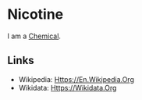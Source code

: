 # Nicotine

I am a [Chemical](100000000.md).

## Links

- Wikipedia: [Https://En.Wikipedia.Org](https://en.wikipedia.org/wiki/Nicotine)
- Wikidata: [Https://Wikidata.Org](https://wikidata.org/wiki/Q28086552)
